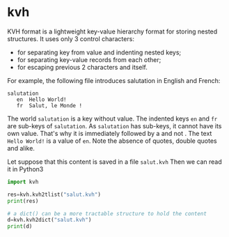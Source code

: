 # kvh

KVH format is a lightweight key-value hierarchy format for storing nested structures.
It uses only 3 control characters:

 - <tab> for separating key from value and indenting nested keys;
 - <newline> for separating key-value records from each other;
 - <backslash> for escaping previous 2 characters and itself.
 
 For example, the following file introduces salutation in English and French:
 
 ```
 salutation
	en	Hello World!
	fr	Salut, le Monde !
 ```
 
The world `salutation` is a key without value. The indented keys `en` and `fr` are sub-keys of `salutation`. As `salutation` has sub-keys, it cannot have its own value. That's why it is immediately followed by a <newline> and not <tab>. The text `Hello World!` is a value of `en`. Note the absence of quotes, double quotes and alike.

Let suppose that this content is saved in a file `salut.kvh`
Then we can read it in Python3

```python
import kvh

res=kvh.kvh2tlist("salut.kvh")
print(res)

# a dict() can be a more tractable structure to hold the content
d=kvh.kvh2dict("salut.kvh")
print(d)
```
